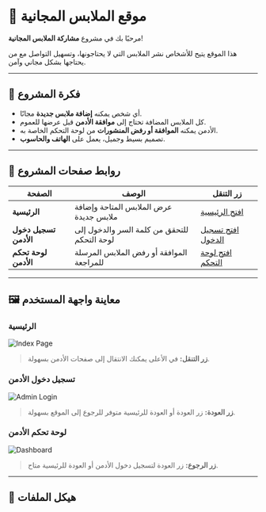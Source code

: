 # 🧥 موقع الملابس المجانية

مرحبًا بك في مشروع **مشاركة الملابس المجانية**!  

هذا الموقع يتيح للأشخاص نشر الملابس التي لا يحتاجونها، وتسهيل التواصل مع من يحتاجها بشكل مجاني وآمن.

---

## 🎯 فكرة المشروع

- أي شخص يمكنه **إضافة ملابس جديدة** مجانًا.  
- كل الملابس المضافة تحتاج إلى **موافقة الأدمن** قبل عرضها للعموم.  
- الأدمن يمكنه **الموافقة أو رفض المنشورات** من لوحة التحكم الخاصة به.  
- تصميم بسيط وجميل، يعمل على **الهاتف والحاسوب**.

---

## 🔗 روابط صفحات المشروع

| الصفحة | الوصف | زر التنقل |
|--------|-------|------------|
| **الرئيسية** | عرض الملابس المتاحة وإضافة ملابس جديدة | [افتح الرئيسية](./frontend/index.html) |
| **تسجيل دخول الأدمن** | للتحقق من كلمة السر والدخول إلى لوحة التحكم | [افتح تسجيل الدخول](./frontend/admin.html) |
| **لوحة تحكم الأدمن** | الموافقة أو رفض الملابس المرسلة للمراجعة | [افتح لوحة التحكم](./frontend/dashboard.html) |

---

## 🖼️ معاينة واجهة المستخدم

### الرئيسية
![Index Page](https://via.placeholder.com/600x300?text=Index+Page+Preview)
> **زر التنقل:** في الأعلى يمكنك الانتقال إلى صفحات الأدمن بسهولة.

### تسجيل دخول الأدمن
![Admin Login](https://via.placeholder.com/600x300?text=Admin+Login+Preview)
> **زر العودة:** زر العودة أو العودة للرئيسية متوفر للرجوع إلى الموقع بسهولة.

### لوحة تحكم الأدمن
![Dashboard](https://via.placeholder.com/600x300?text=Dashboard+Preview)
> **زر الرجوع:** زر العودة لتسجيل دخول الأدمن أو العودة للرئيسية متاح.

---

## 📂 هيكل الملفات
